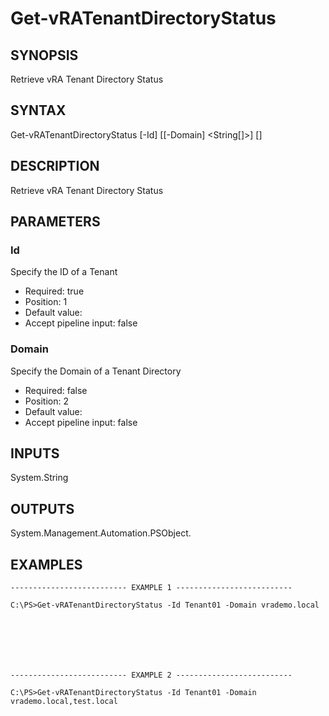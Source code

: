 # Get-vRATenantDirectoryStatus

## SYNOPSIS
    
Retrieve vRA Tenant Directory Status

## SYNTAX
 Get-vRATenantDirectoryStatus [-Id] <String> [[-Domain] <String[]>] [<CommonParameters>]    

## DESCRIPTION

Retrieve vRA Tenant Directory Status

## PARAMETERS


### Id

Specify the ID of a Tenant

* Required: true
* Position: 1
* Default value: 
* Accept pipeline input: false

### Domain

Specify the Domain of a Tenant Directory

* Required: false
* Position: 2
* Default value: 
* Accept pipeline input: false

## INPUTS

System.String

## OUTPUTS

System.Management.Automation.PSObject.

## EXAMPLES
```
-------------------------- EXAMPLE 1 --------------------------

C:\PS>Get-vRATenantDirectoryStatus -Id Tenant01 -Domain vrademo.local







-------------------------- EXAMPLE 2 --------------------------

C:\PS>Get-vRATenantDirectoryStatus -Id Tenant01 -Domain vrademo.local,test.local
```

